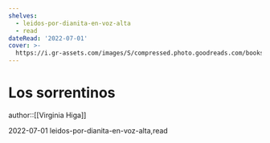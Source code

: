 ```yaml
---
shelves:
  - leidos-por-dianita-en-voz-alta
  - read
dateRead: '2022-07-01'
cover: >-
  https://i.gr-assets.com/images/S/compressed.photo.goodreads.com/books/1567207280l/52814677._SX318_SY475_.jpg
---
```

# Los sorrentinos

author::[[Virginia Higa]]

2022-07-01
leidos-por-dianita-en-voz-alta,read
